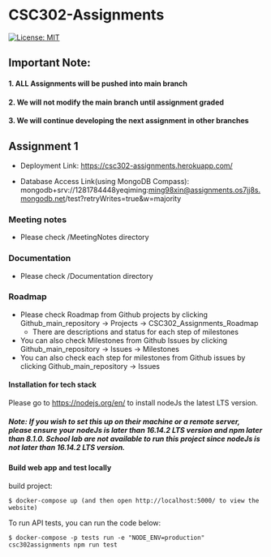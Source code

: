 # CSC302-Assignments

[![License: MIT](https://img.shields.io/badge/License-MIT-yellow.svg)](https://opensource.org/licenses/MIT)

## Important Note: 
#### 1. ALL Assignments will be pushed into main branch
#### 2. We will not modify the main branch until assignment graded
#### 3. We will continue developing the next assignment in other branches

## Assignment 1

* Deployment Link: https://csc302-assignments.herokuapp.com/

* Database Access Link(using MongoDB Compass): mongodb+srv://1281784448yeqiming:ming98xin@assignments.os7jj8s.mongodb.net/test?retryWrites=true&w=majority

### Meeting notes
* Please check /MeetingNotes directory

### Documentation
* Please check /Documentation directory

### Roadmap
* Please check Roadmap from Github projects by clicking Github_main_repository -> Projects -> CSC302_Assignments_Roadmap
    * There are descriptions and status for each step of milestones
* You can also check Milestones from Github Issues by clicking Github_main_repository -> Issues -> Milestones
* You can also check each step for milestones from Github issues by clicking Github_main_repository -> Issues

#### Installation for tech stack
Please go to https://nodejs.org/en/ to install nodeJs the latest LTS version.
##### Note: If you wish to set this up on their machine or a remote server, please ensure your nodeJs is later than 16.14.2 LTS version and npm later than 8.1.0. School lab are not available to run this project since nodeJs is not later than 16.14.2 LTS version.

#### Build web app and test locally
build project: 
```
$ docker-compose up (and then open http://localhost:5000/ to view the website)
```
To run API tests, you can run the code below:
```
$ docker-compose -p tests run -e "NODE_ENV=production" csc302assignments npm run test
```

